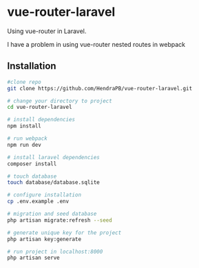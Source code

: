 # vue-router-laravel
Using vue-router in Laravel.

I have a problem in using vue-router nested routes in webpack

## Installation

``` bash
#clone repo
git clone https://github.com/HendraPB/vue-router-laravel.git

# change your directory to project
cd vue-router-laravel

# install dependencies
npm install

# run webpack
npm run dev

# install laravel dependencies
composer install

# touch database
touch database/database.sqlite

# configure installation
cp .env.example .env

# migration and seed database
php artisan migrate:refresh --seed

# generate unique key for the project
php artisan key:generate

# run project in localhost:8000
php artisan serve
